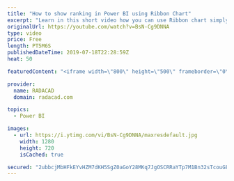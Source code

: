 ```yaml
---
title: "How to show ranking in Power BI using Ribbon Chart"
excerpt: "Learn in this short video how you can use Ribbon chart simply to do ranking in Power BI with no coding.  The dataset can be downloaded from my blog article here:  https://radacad.com/ribbon-chart-is-the-next-generation-of-stacked-column-chart"
originalUrl: https://youtube.com/watch?v=BsN-Cg9DNNA
type: video
price: Free
length: PT5M6S
publishedDateTime: 2019-07-18T22:28:59Z
heat: 50

featuredContent: "<iframe width=\"800\" height=\"500\" frameborder=\"0\" src=\"https://www.youtube.com/embed/BsN-Cg9DNNA\" allow=\"accelerometer; autoplay; encrypted-media; gyroscope; picture-in-picture\" allowfullscreen></iframe>"

provider:
  name: RADACAD
  domain: radacad.com

topics:
  - Power BI

images:
  - url: https://i.ytimg.com/vi/BsN-Cg9DNNA/maxresdefault.jpg
    width: 1280
    height: 720
    isCached: true

secured: "2ubbcjMbHFkEYvHZM7dKH5SgZ0aGoY28MKq7JgOSCRRaYTp7M1Bn32sTcouGEvwbKmobEHUX/W1OqUgKK6sP7mpk5GtbcUQ+Sg19PSdfln3neoQnqU9weMQldAD2Co4jf2Av1tEuZ7wGA3g5pcZ3vEEEgj1cWrbQZhY5Q6D8NKWTi802BNKWsa9p0Z8PikUF6F/AYLb6BkeFk+aAGX5RYgqD0nz8jtmqF/UifZ8MTA2Dnui29QbP4JC+KEendlr5e9TY48StiniJ+kCHMeuKCyEzXyNrvMCNemv20p9x7yUn+id/wIxmRY4CIWxj6UItYwd7H+ZCmhJcB+/2ppK5v7T+217viKazPn/YcGjkml/nFz+dsNAubLJ3m76VGKqnoLlOFJrIwBge41EgG2jX9xZLLMsdVfCUm7UBQK6rZFs=;5bFy00viAYizbHV7oZrQog=="
---
```


